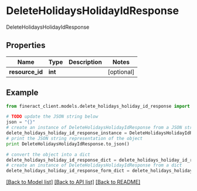 # DeleteHolidaysHolidayIdResponse

DeleteHolidaysHolidayIdResponse

## Properties

Name | Type | Description | Notes
------------ | ------------- | ------------- | -------------
**resource_id** | **int** |  | [optional] 

## Example

```python
from fineract_client.models.delete_holidays_holiday_id_response import DeleteHolidaysHolidayIdResponse

# TODO update the JSON string below
json = "{}"
# create an instance of DeleteHolidaysHolidayIdResponse from a JSON string
delete_holidays_holiday_id_response_instance = DeleteHolidaysHolidayIdResponse.from_json(json)
# print the JSON string representation of the object
print DeleteHolidaysHolidayIdResponse.to_json()

# convert the object into a dict
delete_holidays_holiday_id_response_dict = delete_holidays_holiday_id_response_instance.to_dict()
# create an instance of DeleteHolidaysHolidayIdResponse from a dict
delete_holidays_holiday_id_response_form_dict = delete_holidays_holiday_id_response.from_dict(delete_holidays_holiday_id_response_dict)
```
[[Back to Model list]](../README.md#documentation-for-models) [[Back to API list]](../README.md#documentation-for-api-endpoints) [[Back to README]](../README.md)


